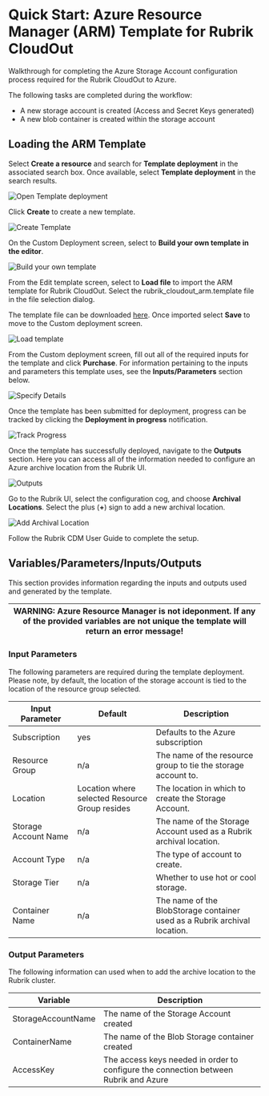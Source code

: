 # Quick Start: Azure Resource Manager (ARM) Template for Rubrik CloudOut

Walkthrough for completing the Azure Storage Account configuration process required for the Rubrik CloudOut to Azure.

The following tasks are completed during the workflow:

* A new storage account is created (Access and Secret Keys generated)
* A new blob container is created within the storage account

## Loading the ARM Template

Select **Create a resource** and search for **Template deployment** in the associated search box. Once available, select **Template deployment** in the search results. 

![Open Template deployment](/docs/img/image1.png)

Click **Create** to create a new template.

![Create Template](/docs/img/image2.png)

On the Custom Deployment screen, select to **Build your own template in the editor**.

![Build your own template](/docs/img/image3.png)

From the Edit template screen, select to **Load file** to import the ARM template for Rubrik CloudOut. Select the rubrik_cloudout_arm.template file in the file selection dialog.

The template file can be downloaded [here](/rubrik_cloudout_arm.template). Once imported select **Save** to move to the Custom deployment screen.

![Load template](/docs/img/image4.png)

From the Custom deployment screen, fill out all of the required inputs for the template and click **Purchase**. For information pertaining to the inputs and parameters this template uses, see the **Inputs/Parameters** section below. 

![Specify Details](/docs/img/image5.png)

Once the template has been submitted for deployment, progress can be tracked by clicking the **Deployment in progress** notification.

![Track Progress](/docs/img/image6.png)

Once the template has successfully deployed, navigate to the **Outputs** section. Here you can access all of the information needed to configure an Azure archive location from the Rubrik UI.

![Outputs](/docs/img/image7.png)

Go to the Rubrik UI, select the configuration cog, and choose **Archival Locations**. Select the plus (**+**) sign to add a new archival location.

![Add Archival Location](/docs/img/image8.png)

Follow the Rubrik CDM User Guide to complete the setup. 

## Variables/Parameters/Inputs/Outputs

This section provides information regarding the inputs and outputs used and generated by the template.

| WARNING: Azure Resource Manager is not ideponment. If any of the provided variables are not unique the template will return an error message! |
| --- |

### Input Parameters

The following parameters are required during the template deployment. Please note, by default, the location of the storage account is tied to the location of the resource group selected.

| Input Parameter          | Default | Description                                                                                                           |
|-------------------|---------|-----------------------------------------------------------------------------------------------------------------------|
| Subscription | yes     | Defaults to the Azure subscription |
| Resource Group      | n/a     | The name of the resource group to tie the storage account to.  |
| Location      | Location where selected Resource Group resides     | The location in which to create the Storage Account.  |
| Storage Account Name      | n/a     | The name of the Storage Account used as a Rubrik archival location.  |
| Account Type      | n/a     | The type of account to create.  |
| Storage Tier      | n/a     | Whether to use hot or cool storage.  |
| Container Name      | n/a     | The name of the BlobStorage container used as a Rubrik archival location.  |
### Output Parameters

The following information can used when to add the archive location to the Rubrik cluster.

| Variable         | Description                                         |
|------------------|-----------------------------------------------------|
| StorageAccountName | The name of the Storage Account created    |
| ContainerName | The name of the Blob Storage container created    |
| AccessKey    | The access keys needed in order to configure the connection between Rubrik and Azure                                 |

